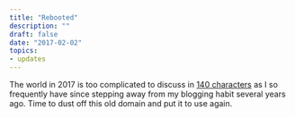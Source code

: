 ```yaml
---
title: "Rebooted"
description: ""
draft: false
date: "2017-02-02"
topics: 
- updates
---
```


The world in 2017 is too complicated to discuss in [140 characters][1] as I so frequently have since stepping away from my blogging habit several years ago. Time to dust off this old domain and put it to use again.

[1]: https://twitter.com/soypunk
